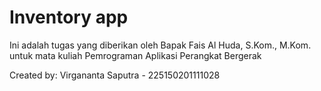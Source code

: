 Inventory app
==================================

Ini adalah tugas yang diberikan oleh Bapak Fais Al Huda, S.Kom., M.Kom. untuk mata kuliah Pemrograman Aplikasi Perangkat Bergerak

Created by:
Virgananta Saputra - 225150201111028
